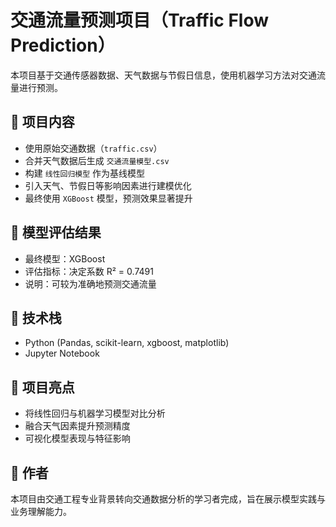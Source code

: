 # 交通流量预测项目（Traffic Flow Prediction）

本项目基于交通传感器数据、天气数据与节假日信息，使用机器学习方法对交通流量进行预测。

## 📁 项目内容
- 使用原始交通数据（`traffic.csv`）
- 合并天气数据后生成 `交通流量模型.csv`
- 构建 `线性回归模型` 作为基线模型
- 引入天气、节假日等影响因素进行建模优化
- 最终使用 `XGBoost` 模型，预测效果显著提升

## 🧪 模型评估结果
- 最终模型：XGBoost
- 评估指标：决定系数 R² = 0.7491
- 说明：可较为准确地预测交通流量

## 📘 技术栈
- Python (Pandas, scikit-learn, xgboost, matplotlib)
- Jupyter Notebook

## 🧠 项目亮点
- 将线性回归与机器学习模型对比分析
- 融合天气因素提升预测精度
- 可视化模型表现与特征影响

## 👤 作者
本项目由交通工程专业背景转向交通数据分析的学习者完成，旨在展示模型实践与业务理解能力。
